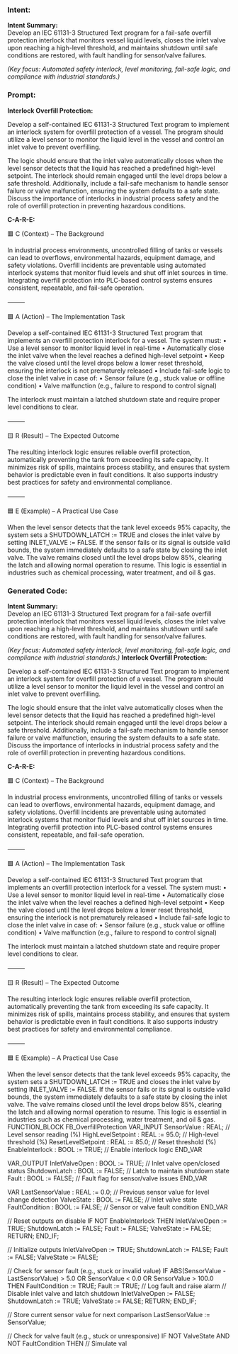 ### Intent:
**Intent Summary:**  
Develop an IEC 61131-3 Structured Text program for a fail-safe overfill protection interlock that monitors vessel liquid levels, closes the inlet valve upon reaching a high-level threshold, and maintains shutdown until safe conditions are restored, with fault handling for sensor/valve failures.  

*(Key focus: Automated safety interlock, level monitoring, fail-safe logic, and compliance with industrial standards.)*

### Prompt:
**Interlock Overfill Protection:**

Develop a self-contained IEC 61131-3 Structured Text program to implement an interlock system for overfill protection of a vessel. The program should utilize a level sensor to monitor the liquid level in the vessel and control an inlet valve to prevent overfilling.

The logic should ensure that the inlet valve automatically closes when the level sensor detects that the liquid has reached a predefined high-level setpoint. The interlock should remain engaged until the level drops below a safe threshold. Additionally, include a fail-safe mechanism to handle sensor failure or valve malfunction, ensuring the system defaults to a safe state. Discuss the importance of interlocks in industrial process safety and the role of overfill protection in preventing hazardous conditions.

**C-A-R-E:**

🟥 C (Context) – The Background

In industrial process environments, uncontrolled filling of tanks or vessels can lead to overflows, environmental hazards, equipment damage, and safety violations. Overfill incidents are preventable using automated interlock systems that monitor fluid levels and shut off inlet sources in time. Integrating overfill protection into PLC-based control systems ensures consistent, repeatable, and fail-safe operation.

⸻

🟩 A (Action) – The Implementation Task

Develop a self-contained IEC 61131-3 Structured Text program that implements an overfill protection interlock for a vessel. The system must:
	•	Use a level sensor to monitor liquid level in real-time
	•	Automatically close the inlet valve when the level reaches a defined high-level setpoint
	•	Keep the valve closed until the level drops below a lower reset threshold, ensuring the interlock is not prematurely released
	•	Include fail-safe logic to close the inlet valve in case of:
	•	Sensor failure (e.g., stuck value or offline condition)
	•	Valve malfunction (e.g., failure to respond to control signal)

The interlock must maintain a latched shutdown state and require proper level conditions to clear.

⸻

🟨 R (Result) – The Expected Outcome

The resulting interlock logic ensures reliable overfill protection, automatically preventing the tank from exceeding its safe capacity. It minimizes risk of spills, maintains process stability, and ensures that system behavior is predictable even in fault conditions. It also supports industry best practices for safety and environmental compliance.

⸻

🟦 E (Example) – A Practical Use Case

When the level sensor detects that the tank level exceeds 95% capacity, the system sets a SHUTDOWN_LATCH := TRUE and closes the inlet valve by setting INLET_VALVE := FALSE. If the sensor fails or its signal is outside valid bounds, the system immediately defaults to a safe state by closing the inlet valve. The valve remains closed until the level drops below 85%, clearing the latch and allowing normal operation to resume. This logic is essential in industries such as chemical processing, water treatment, and oil & gas.

### Generated Code:
**Intent Summary:**  
Develop an IEC 61131-3 Structured Text program for a fail-safe overfill protection interlock that monitors vessel liquid levels, closes the inlet valve upon reaching a high-level threshold, and maintains shutdown until safe conditions are restored, with fault handling for sensor/valve failures.  

*(Key focus: Automated safety interlock, level monitoring, fail-safe logic, and compliance with industrial standards.)*
**Interlock Overfill Protection:**

Develop a self-contained IEC 61131-3 Structured Text program to implement an interlock system for overfill protection of a vessel. The program should utilize a level sensor to monitor the liquid level in the vessel and control an inlet valve to prevent overfilling.

The logic should ensure that the inlet valve automatically closes when the level sensor detects that the liquid has reached a predefined high-level setpoint. The interlock should remain engaged until the level drops below a safe threshold. Additionally, include a fail-safe mechanism to handle sensor failure or valve malfunction, ensuring the system defaults to a safe state. Discuss the importance of interlocks in industrial process safety and the role of overfill protection in preventing hazardous conditions.

**C-A-R-E:**

🟥 C (Context) – The Background

In industrial process environments, uncontrolled filling of tanks or vessels can lead to overflows, environmental hazards, equipment damage, and safety violations. Overfill incidents are preventable using automated interlock systems that monitor fluid levels and shut off inlet sources in time. Integrating overfill protection into PLC-based control systems ensures consistent, repeatable, and fail-safe operation.

⸻

🟩 A (Action) – The Implementation Task

Develop a self-contained IEC 61131-3 Structured Text program that implements an overfill protection interlock for a vessel. The system must:
	•	Use a level sensor to monitor liquid level in real-time
	•	Automatically close the inlet valve when the level reaches a defined high-level setpoint
	•	Keep the valve closed until the level drops below a lower reset threshold, ensuring the interlock is not prematurely released
	•	Include fail-safe logic to close the inlet valve in case of:
	•	Sensor failure (e.g., stuck value or offline condition)
	•	Valve malfunction (e.g., failure to respond to control signal)

The interlock must maintain a latched shutdown state and require proper level conditions to clear.

⸻

🟨 R (Result) – The Expected Outcome

The resulting interlock logic ensures reliable overfill protection, automatically preventing the tank from exceeding its safe capacity. It minimizes risk of spills, maintains process stability, and ensures that system behavior is predictable even in fault conditions. It also supports industry best practices for safety and environmental compliance.

⸻

🟦 E (Example) – A Practical Use Case

When the level sensor detects that the tank level exceeds 95% capacity, the system sets a SHUTDOWN_LATCH := TRUE and closes the inlet valve by setting INLET_VALVE := FALSE. If the sensor fails or its signal is outside valid bounds, the system immediately defaults to a safe state by closing the inlet valve. The valve remains closed until the level drops below 85%, clearing the latch and allowing normal operation to resume. This logic is essential in industries such as chemical processing, water treatment, and oil & gas.
FUNCTION_BLOCK FB_OverfillProtection
VAR_INPUT
    SensorValue : REAL; // Level sensor reading (%)
    HighLevelSetpoint : REAL := 95.0; // High-level threshold (%)
    ResetLevelSetpoint : REAL := 85.0; // Reset threshold (%)
    EnableInterlock : BOOL := TRUE; // Enable interlock logic
END_VAR

VAR_OUTPUT
    InletValveOpen : BOOL := TRUE; // Inlet valve open/closed status
    ShutdownLatch : BOOL := FALSE; // Latch to maintain shutdown state
    Fault : BOOL := FALSE; // Fault flag for sensor/valve issues
END_VAR

VAR
    LastSensorValue : REAL := 0.0; // Previous sensor value for level change detection
    ValveState : BOOL := FALSE; // Inlet valve state
    FaultCondition : BOOL := FALSE; // Sensor or valve fault condition
END_VAR

// Reset outputs on disable
IF NOT EnableInterlock THEN
    InletValveOpen := TRUE;
    ShutdownLatch := FALSE;
    Fault := FALSE;
    ValveState := FALSE;
    RETURN;
END_IF;

// Initialize outputs
InletValveOpen := TRUE;
ShutdownLatch := FALSE;
Fault := FALSE;
ValveState := FALSE;

// Check for sensor fault (e.g., stuck or invalid value)
IF ABS(SensorValue - LastSensorValue) > 5.0 OR SensorValue < 0.0 OR SensorValue > 100.0 THEN
    FaultCondition := TRUE;
    Fault := TRUE;
    // Log fault and raise alarm
    // Disable inlet valve and latch shutdown
    InletValveOpen := FALSE;
    ShutdownLatch := TRUE;
    ValveState := FALSE;
    RETURN;
END_IF;

// Store current sensor value for next comparison
LastSensorValue := SensorValue;

// Check for valve fault (e.g., stuck or unresponsive)
IF NOT ValveState AND NOT FaultCondition THEN
    // Simulate val
